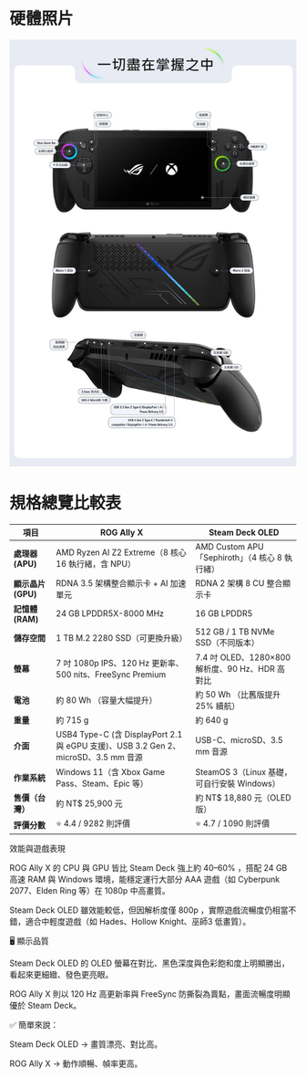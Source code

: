 


# 硬體照片

![](images/2025-10-15-01.jpg)


# 規格總覽比較表

| 項目             | **ROG Ally X**                                                            | **Steam Deck OLED**                   |
| -------------- | ------------------------------------------------------------------------- | ------------------------------------- |
| **處理器 (APU)**  | AMD Ryzen AI Z2 Extreme（8 核心 16 執行緒，含 NPU）                                | AMD Custom APU「Sephiroth」（4 核心 8 執行緒） |
| **顯示晶片 (GPU)** | RDNA 3.5 架構整合顯示卡 + AI 加速單元                                                | RDNA 2 架構 8 CU 整合顯示卡                  |
| **記憶體 (RAM)**  | 24 GB LPDDR5X-8000 MHz                                                    | 16 GB LPDDR5                          |
| **儲存空間**       | 1 TB M.2 2280 SSD（可更換升級）                                                  | 512 GB / 1 TB NVMe SSD（不同版本）          |
| **螢幕**         | 7 吋 1080p IPS、120 Hz 更新率、500 nits、FreeSync Premium                        | 7.4 吋 OLED、1280×800 解析度、90 Hz、HDR 高對比 |
| **電池**         | 約 80 Wh （容量大幅提升）                                                          | 約 50 Wh （比舊版提升 25% 續航）                |
| **重量**         | 約 715 g                                                                   | 約 640 g                               |
| **介面**         | USB4 Type-C (含 DisplayPort 2.1 與 eGPU 支援)、USB 3.2 Gen 2、microSD、3.5 mm 音源 | USB-C、microSD、3.5 mm 音源               |
| **作業系統**       | Windows 11（含 Xbox Game Pass、Steam、Epic 等）                                 | SteamOS 3（Linux 基礎，可自行安裝 Windows）     |
| **售價（台灣）**     | 約 NT$ 25,900 元                                                            | 約 NT$ 18,880 元（OLED 版）                |
| **評價分數**       | ⭐ 4.4 / 9282 則評價                                                          | ⭐ 4.7 / 1090 則評價                      |



效能與遊戲表現

ROG Ally X 的 CPU 與 GPU 皆比 Steam Deck 強上約 40–60% ，搭配 24 GB 高速 RAM 與 Windows 環境，能穩定運行大部分 AAA 遊戲（如 Cyberpunk 2077、Elden Ring 等）在 1080p 中高畫質。

Steam Deck OLED 雖效能較低，但因解析度僅 800p ，實際遊戲流暢度仍相當不錯，適合中輕度遊戲（如 Hades、Hollow Knight、巫師3 低畫質）。

🖥️ 顯示品質

Steam Deck OLED 的 OLED 螢幕在對比、黑色深度與色彩飽和度上明顯勝出，看起來更細緻、發色更亮眼。

ROG Ally X 則以 120 Hz 高更新率與 FreeSync 防撕裂為賣點，畫面流暢度明顯優於 Steam Deck。

✅ 簡單來說：

Steam Deck OLED → 畫質漂亮、對比高。

ROG Ally X → 動作順暢、幀率更高。


